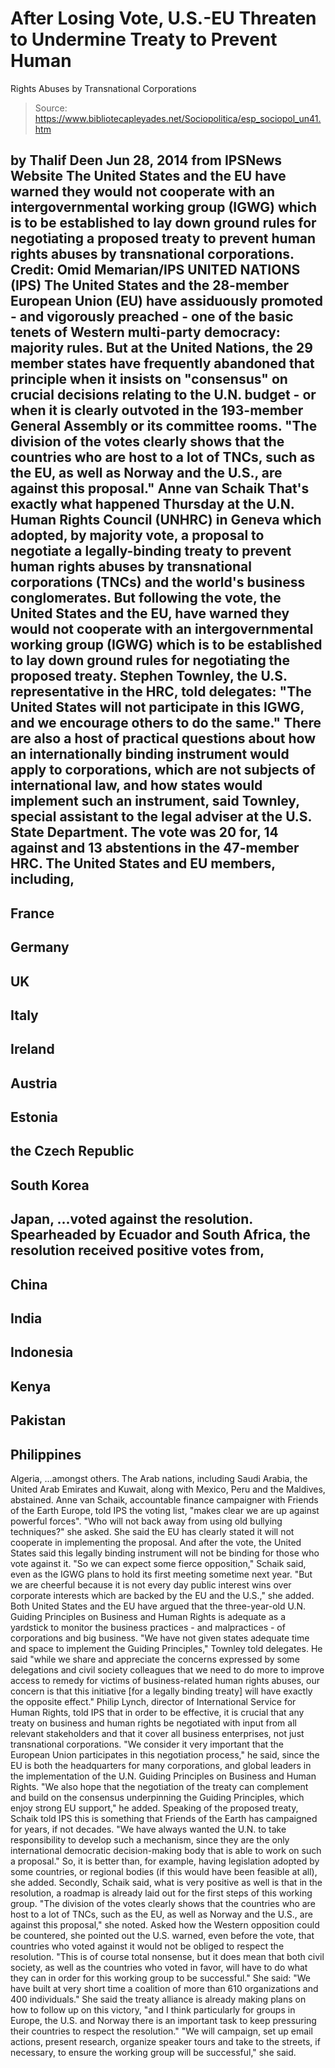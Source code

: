 # After Losing Vote, U.S.-EU Threaten to Undermine Treaty to Prevent Human 
Rights Abuses by Transnational Corporations

> Source: https://www.bibliotecapleyades.net/Sociopolitica/esp_sociopol_un41.htm

by Thalif Deen
Jun 28, 2014
from
IPSNews Website
The United States and
the EU have warned
they would not cooperate with
an intergovernmental working group (IGWG)
which is to be established to
lay down ground rules
for negotiating a proposed
treaty to prevent human rights abuses
by transnational
corporations.
Credit: Omid Memarian/IPS
UNITED NATIONS (IPS)
The United States and the 28-member European
Union (EU) have assiduously promoted - and vigorously preached - one of the
basic tenets of Western multi-party democracy: majority rules.
But at
the United Nations, the 29 member states
have frequently abandoned that principle when it insists on "consensus" on
crucial decisions relating to the U.N. budget - or when it is clearly
outvoted in the 193-member General Assembly or its committee rooms.
"The division of the votes clearly shows
that the countries who are host to a lot of TNCs, such as the EU, as
well as Norway and the U.S., are against this proposal."
Anne van Schaik
That's exactly what happened Thursday at the
U.N. Human Rights Council (UNHRC) in Geneva which adopted, by majority
vote, a proposal to negotiate a legally-binding treaty to prevent human
rights abuses by transnational corporations (TNCs) and the world's
business conglomerates.
But following the vote, the United States and the EU, have warned they would
not cooperate with an intergovernmental working group (IGWG) which is
to be established to lay down ground rules for negotiating the proposed
treaty.
Stephen Townley, the U.S. representative in the HRC, told delegates:
"The United States will not participate in
this IGWG, and we encourage others to do the same."
There are also a host of practical questions
about how an internationally binding instrument would apply to corporations,
which are not subjects of international law, and how states would implement
such an instrument, said Townley, special assistant to the legal adviser at
the U.S. State Department.
The vote was 20 for, 14 against and 13 abstentions in the 47-member HRC.
The United States and EU members, including,
-
France
-
Germany
-
UK
-
Italy
-
Ireland
-
Austria
-
Estonia
-
the Czech Republic
-
South Korea
-
Japan,
...voted against the resolution.
Spearheaded by Ecuador and South Africa, the resolution received positive
votes from,
-
China
-
India
-
Indonesia
-
Kenya
-
Pakistan
-
Philippines
-
Algeria,
...amongst others.
The Arab nations, including Saudi Arabia, the United Arab Emirates and
Kuwait, along with Mexico, Peru and the Maldives, abstained.
Anne van Schaik, accountable finance campaigner with Friends of
the Earth Europe, told IPS the voting list,
"makes clear we are up against powerful
forces".
"Who will not back away from using old bullying techniques?" she asked.
She said the EU has clearly stated it will not
cooperate in implementing the proposal.
And after the vote, the United States said this legally binding instrument
will not be binding for those who vote against it.
"So we can expect some fierce opposition,"
Schaik said, even as the IGWG plans to hold its first meeting sometime
next year.
"But we are cheerful because it is not every day public interest wins
over corporate interests which are backed by the EU and the U.S.," she
added.
Both United States and the EU have argued that
the three-year-old U.N. Guiding Principles on Business and Human Rights
is adequate as a yardstick to monitor the business practices - and
malpractices - of corporations and big business.
"We have not given states adequate time and
space to implement the Guiding Principles," Townley told delegates.
He said "while we share and appreciate the concerns expressed by some
delegations and civil society colleagues that we need to do more to
improve access to remedy for victims of business-related human rights
abuses, our concern is that this initiative [for a legally binding
treaty] will have exactly the opposite effect."
Philip Lynch, director of
International Service for Human Rights, told IPS that in order to be
effective, it is crucial that any treaty on business and human rights be
negotiated with input from all relevant stakeholders and that it cover all
business enterprises, not just transnational corporations.
"We consider it very important that the
European Union participates in this negotiation process," he said, since
the EU is both the headquarters for many corporations, and global
leaders in the implementation of the U.N. Guiding Principles on Business
and Human Rights.
"We also hope that the negotiation of the treaty can complement and
build on the consensus underpinning the Guiding Principles, which enjoy
strong EU support," he added.
Speaking of the proposed treaty, Schaik told IPS
this is something that Friends of the Earth has campaigned for years, if not
decades.
"We have always wanted the U.N. to take
responsibility to develop such a mechanism, since they are the only
international democratic decision-making body that is able to work on
such a proposal."
So, it is better than, for example, having
legislation adopted by some countries, or regional bodies (if this would
have been feasible at all), she added.
Secondly, Schaik said, what is very positive as well is that in the
resolution, a roadmap is already laid out for the first steps of this
working group.
"The division of the votes clearly shows
that the countries who are host to a lot of TNCs, such as the EU, as
well as Norway and the U.S., are against this proposal," she noted.
Asked how the Western opposition could be
countered, she pointed out the U.S. warned, even before the vote, that
countries who voted against it would not be obliged to respect the
resolution.
"This is of course total nonsense, but it
does mean that both civil society, as well as the countries who voted in
favor, will have to do what they can in order for this working group to
be successful."
She said:
"We have built at very short time a
coalition of more than 610 organizations and 400 individuals."
She said the treaty alliance is already making
plans on how to follow up on this victory,
"and I think particularly for groups in
Europe, the U.S. and Norway there is an important task to keep
pressuring their countries to respect the resolution."
"We will campaign, set up email actions, present research, organize
speaker tours and take to the streets, if necessary, to ensure the
working group will be successful," she said.
